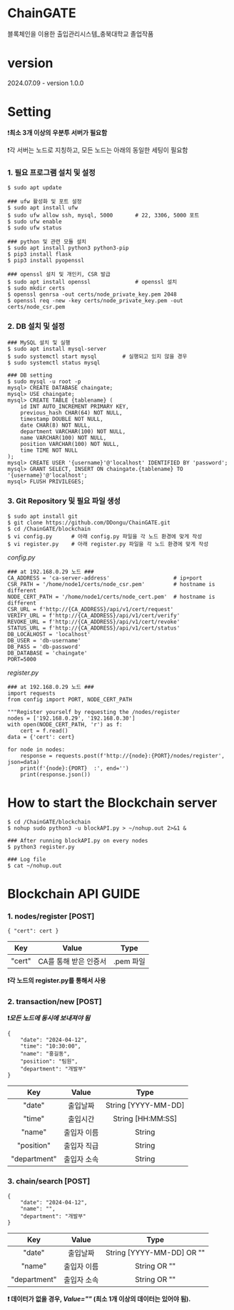 # ChainGATE

블록체인을 이용한 출입관리시스템\_충북대학교 졸업작품

# version

2024.07.09 - version 1.0.0

# Setting

❗**최소 3개 이상의 우분투 서버가 필요함**

❗각 서버는 노드로 지칭하고, 모든 노드는 아래의 동일한 세팅이 필요함

### 1. 필요 프로그램 설치 및 설정

```
$ sudo apt update

### ufw 활성화 및 포트 설정
$ sudo apt install ufw
$ sudo ufw allow ssh, mysql, 5000       # 22, 3306, 5000 포트
$ sudo ufw enable
$ sudo ufw status

### python 및 관련 모듈 설치
$ sudo apt install python3 python3-pip
$ pip3 install flask
$ pip3 install pyopenssl

### openssl 설치 및 개인키, CSR 발급
$ sudo apt install openssl              # openssl 설치
$ sudo mkdir certs
$ openssl genrsa -out certs/node_private_key.pem 2048
$ openssl req -new -key certs/node_private_key.pem -out certs/node_csr.pem
```

### 2. DB 설치 및 설정

```
### MySQL 설치 및 실행
$ sudo apt install mysql-server
$ sudo systemctl start mysql        # 실행되고 있지 않을 경우
$ sudo systemctl status mysql

### DB setting
$ sudo mysql -u root -p
mysql> CREATE DATABASE chaingate;
mysql> USE chaingate;
mysql> CREATE TABLE {tablename} (
    id INT AUTO_INCREMENT PRIMARY KEY,
    previous_hash CHAR(64) NOT NULL,
    timestamp DOUBLE NOT NULL,
    date CHAR(8) NOT NULL,
    department VARCHAR(100) NOT NULL,
    name VARCHAR(100) NOT NULL,
    position VARCHAR(100) NOT NULL,
    time TIME NOT NULL
);
mysql> CREATE USER '{username}'@'localhost' IDENTIFIED BY 'password';
mysql> GRANT SELECT, INSERT ON chaingate.{tablename} TO '{username}'@'localhost';
mysql> FLUSH PRIVILEGES;
```

### 3. Git Repository 및 필요 파일 생성

```
$ sudo apt install git
$ git clone https://github.com/DDongu/ChainGATE.git
$ cd /ChainGATE/blockchain
$ vi config.py      # 아래 config.py 파일을 각 노드 환경에 맞게 작성
$ vi register.py    # 아래 register.py 파일을 각 노드 환경에 맞게 작성
```

_config.py_

```
### at 192.168.0.29 노드 ###
CA_ADDRESS = 'ca-server-address'                    # ip+port
CSR_PATH = '/home/node1/certs/node_csr.pem'         # hostname is different
NODE_CERT_PATH = '/home/node1/certs/node_cert.pem'  # hostname is different
CSR_URL = f'http://{CA_ADDRESS}/api/v1/cert/request'
VERIFY_URL = f'http://{CA_ADDRESS}/api/v1/cert/verify'
REVOKE_URL = f'http://{CA_ADDRESS}/api/v1/cert/revoke'
STATUS_URL = f'http://{CA_ADDRESS}/api/v1/cert/status'
DB_LOCALHOST = 'localhost'
DB_USER = 'db-username'
DB_PASS = 'db-password'
DB_DATABASE = 'chaingate'
PORT=5000
```

_register.py_

```
### at 192.168.0.29 노드 ###
import requests
from config import PORT, NODE_CERT_PATH

"""Register yourself by requesting the /nodes/register
nodes = ['192.168.0.29', '192.168.0.30']
with open(NODE_CERT_PATH, 'r') as f:
    cert = f.read()
data = {'cert': cert}

for node in nodes:
    response = requests.post(f'http://{node}:{PORT}/nodes/register', json=data)
    print(f'{node}:{PORT}  :', end='')
    print(response.json())
```

# How to start the Blockchain server

```
$ cd /ChainGATE/blockchain
$ nohup sudo python3 -u blockAPI.py > ~/nohup.out 2>&1 &

### After running blockAPI.py on every nodes
$ python3 register.py

### Log file
$ cat ~/nohup.out
```

# Blockchain API GUIDE

### 1. nodes/register [POST]

    { "cert": cert }

|  Key   |         Value         |   Type    |
| :----: | :-------------------: | :-------: |
| "cert" | CA를 통해 받은 인증서 | .pem 파일 |

**❗각 노드의 register.py를 통해서 사용**

### 2. transaction/new [POST]

**❗_모든 노드에 동시에 보내져야 됨_**

    {
        "date": "2024-04-12",
        "time": "10:30:00",
        "name": "홍길동",
        "position": "팀원",
        "department": "개발부"
    }

|     Key      |    Value    |        Type         |
| :----------: | :---------: | :-----------------: |
|    "date"    |  출입날짜   | String [YYYY-MM-DD] |
|    "time"    |  출입시간   |  String [HH:MM:SS]  |
|    "name"    | 출입자 이름 |       String        |
|  "position"  | 출입자 직급 |       String        |
| "department" | 출입자 소속 |       String        |

### 3. chain/search [POST]

    {
        "date": "2024-04-12",
        "name": "",
        "department": "개발부"
    }

|     Key      |    Value    |           Type            |
| :----------: | :---------: | :-----------------------: |
|    "date"    |  출입날짜   | String [YYYY-MM-DD] OR "" |
|    "name"    | 출입자 이름 |       String OR ""        |
| "department" | 출입자 소속 |       String OR ""        |

**❗ 데이터가 없을 경우, _Value=""_ (최소 1개 이상의 데이터는 있어야 됨).**
